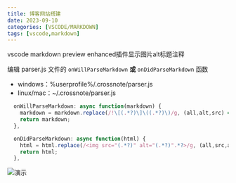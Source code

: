 ```yaml
---
title: 博客网站搭建
date: 2023-09-10
categories: [VSCODE/MARKDOWN]
tags: [vscode,markdown]
---
```


vscode markdown preview enhanced插件显示图片alt标题注释

编辑 parser.js 文件的 `onWillParseMarkdown` **或** `onDidParseMarkdown` 函数
- windows：%userprofile%/.crossnote/parser.js
- linux/mac：~/.crossnote/parser.js

```js
  onWillParseMarkdown: async function(markdown) {
    markdown = markdown.replace(/!\[(.*?)\]\((.*?)\)/g, (all,alt,src) => `${all}<span style="margin-top:-5px;text-decoration: underline;text-underline-offset:2px;text-decoration-color:#d9d9d9;font-size:13px;text-align:center;display:block;">${alt}</span>`);
    return markdown;
  },

  onDidParseMarkdown: async function(html) {
    html = html.replace(/<img src="(.*?)" alt="(.*?)".*?>/g, (all,src,alt) => `${all}<span style="margin-top:-5px;text-decoration: underline;text-underline-offset:2px;text-decoration-color:#d9d9d9;font-size:13px;text-align:center;display:block;">${alt}</span>`);
    return html;
  },
```

![演示](https://storage.xqdd.cc/notes/images/_posts/2023-09/2023-09-10-markdown%E5%9B%BE%E7%89%87%E6%A0%87%E9%A2%98/1694356721449.png)  
